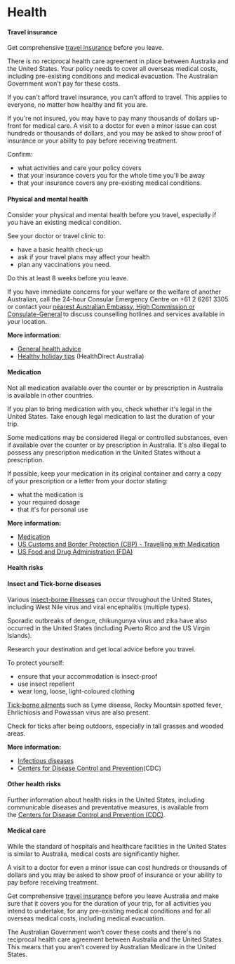 # Health

#### Travel insurance

Get comprehensive [travel insurance](https://www.smartraveller.gov.au/node/149) before you leave.

There is no reciprocal health care agreement in place between Australia and the United States. Your policy needs to cover all overseas medical costs, including pre-existing conditions and medical evacuation. The Australian Government won't pay for these costs.

If you can't afford travel insurance, you can't afford to travel. This applies to everyone, no matter how healthy and fit you are.

If you're not insured, you may have to pay many thousands of dollars up-front for medical care. A visit to a doctor for even a minor issue can cost hundreds or thousands of dollars, and you may be asked to show proof of insurance or your ability to pay before receiving treatment.

Confirm:

* what activities and care your policy covers
* that your insurance covers you for the whole time you'll be away
* that your insurance covers any pre-existing medical conditions.

#### Physical and mental health

Consider your physical and mental health before you travel, especially if you have an existing medical condition.

See your doctor or travel clinic to:

* have a basic health check-up
* ask if your travel plans may affect your health
* plan any vaccinations you need.

Do this at least 8 weeks before you leave.

If you have immediate concerns for your welfare or the welfare of another Australian, call the 24-hour Consular Emergency Centre on +61 2 6261 3305 or contact your [nearest Australian Embassy, High Commission or Consulate-General](https://www.dfat.gov.au/about-us/our-locations/missions/our-embassies-and-consulates-overseas) to discuss counselling hotlines and services available in your location.

**More information:**

* [General health advice](/node/43)
* [Healthy holiday tips](https://www.healthdirect.gov.au/healthy-holiday-tips-infographic) (HealthDirect Australia)

#### Medication

Not all medication available over the counter or by prescription in Australia is available in other countries.

If you plan to bring medication with you, check whether it's legal in the United States. Take enough legal medication to last the duration of your trip. 

Some medications may be considered illegal or controlled substances, even if available over the counter or by prescription in Australia. It's also illegal to possess any prescription medication in the United States without a prescription.

If possible, keep your medication in its original container and carry a copy of your prescription or a letter from your doctor stating:

* what the medication is
* your required dosage
* that it's for personal use

**More information:**

* [Medication](https://www.smartraveller.gov.au/node/26)
* [US Customs and Border Protection (CBP) - Travelling with Medication](https://www.help.cbp.gov/s/article/Article-1444?language=en_US)
* [US Food and Drug Administration (FDA)](https://www.fda.gov/industry/import-basics/personal-importation)

#### Health risks

#### Insect and Tick-borne diseases

Various [insect-borne illnesses](https://www.cdc.gov/mosquitoes/about/about-mosquito-bites.html) can occur throughout the United States, including West Nile virus and viral encephalitis (multiple types).

Sporadic outbreaks of dengue, chikungunya virus and zika have also occurred in the United States (including Puerto Rico and the US Virgin Islands).

Research your destination and get local advice before you travel.

To protect yourself:

* ensure that your accommodation is insect-proof
* use insect repellent
* wear long, loose, light-coloured clothing

[Tick-borne ailments](https://www.cdc.gov/ticks/index.html) such as Lyme disease, Rocky Mountain spotted fever, Ehrlichiosis and Powassan virus are also present.

Check for ticks after being outdoors, especially in tall grasses and wooded areas.

**More information:**

* [Infectious diseases](https://www.smartraveller.gov.au/node/348)
* [Centers for Disease Control and Prevention](https://www.cdc.gov/)(CDC)

#### Other health risks

Further information about health risks in the United States, including communicable diseases and preventative measures, is available from the [Centers for Disease Control and Prevention (CDC)](https://www.cdc.gov/).

#### Medical care

While the standard of hospitals and healthcare facilities in the United States is similar to Australia, medical costs are significantly higher.

A visit to a doctor for even a minor issue can cost hundreds or thousands of dollars and you may be asked to show proof of insurance or your ability to pay before receiving treatment.

Get comprehensive [travel insurance](https://www.smartraveller.gov.au/node/149) before you leave Australia and make sure that it covers you for the duration of your trip, for all activities you intend to undertake, for any pre-existing medical conditions and for all overseas medical costs, including medical evacuation.

The Australian Government won’t cover these costs and there's no reciprocal health care agreement between Australia and the United States. This means that you aren’t covered by Australian Medicare in the United States.